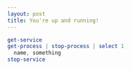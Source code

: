 ```yaml
---
layout: post
title: You're up and running!
---
```


``` powershell
get-service
get-process | stop-process | select 1
  name, something
stop-service
```


